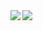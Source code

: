 <a href="https://github.com/Koukyosyumei/github-readme-stats">
  <img align="left" src="https://github-readme-stats.vercel.app/api?username=Koukyosyumei&count_private=true&show_icons=true" />
</a>
<a href="https://github.com/Koukyosyumei/github-readme-stats">
  <img align="left" src="https://github-readme-stats.vercel.app/api/top-langs/?username=Koukyosyumei" />
</a>
